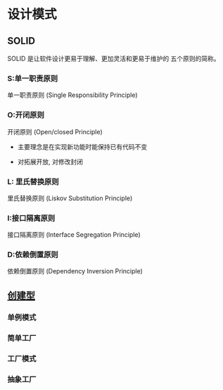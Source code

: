 # 设计模式

## SOLID

SOLID 是让软件设计更易于理解、更加灵活和更易于维护的 五个原则的简称。

### S:单一职责原则

单一职责原则 (Single Responsibility Principle)



### O:开闭原则

开闭原则 (Open/closed Principle)

- 主要理念是在实现新功能时能保持已有代码不变

- 对拓展开放, 对修改封闭



### L: 里氏替换原则

里氏替换原则 (Liskov Substitution Principle)



### I:接口隔离原则

接口隔离原则 (Interface Segregation Principle)



### D:依赖倒置原则

依赖倒置原则 (Dependency Inversion Principle)



## [创建型](./CreationalDesignPatterns/README.md)

### 单例模式

### 简单工厂

### 工厂模式

### 抽象工厂